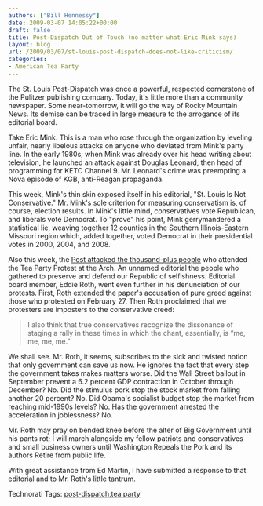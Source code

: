 ```yaml
---
authors: ["Bill Hennessy"]
date: 2009-03-07 14:05:22+00:00
draft: false
title: Post-Dispatch Out of Touch (no matter what Eric Mink says)
layout: blog
url: /2009/03/07/st-louis-post-dispatch-does-not-like-criticism/
categories:
- American Tea Party
---
```


The St. Louis Post-Dispatch was once a powerful, respected cornerstone of the Pulitzer publishing company. Today, it's little more than a community newspaper. Some near-tomorrow, it will go the way of Rocky Mountain News. Its demise can be traced in large measure to the arrogance of its editorial board.

Take Eric Mink. This is a man who rose through the organization by leveling unfair, nearly libelous attacks on anyone who deviated from Mink's party line. In the early 1980s, when Mink was already over his head writing about television, he launched an attack against Douglas Leonard, then head of programming for KETC Channel 9. Mr. Leonard's crime was preempting a Nova episode of KGB, anti-Reagan propaganda.

This week, Mink's thin skin exposed itself in his editorial, "St. Louis Is Not Conservative." Mr. Mink's sole criterion for measuring conservatism is, of course, election results. In Mink's little mind, conservatives vote Republican, and liberals vote Democrat. To "prove" his point, Mink gerrymandered a statistical lie, weaving together 12 counties in the Southern Illinois-Eastern Missouri region which, added together, voted Democrat in their presidential votes in 2000, 2004, and 2008.

Also this week, the [Post attacked the thousand-plus people](https://www.stltoday.com/blogzone/the-platform/published-editorials/2009/03/tea-party-bring-food/all-comments/#comments) who attended the Tea Party Protest at the Arch. An unnamed editorial the people who gathered to preserve and defend our Republic of selfishness. Editorial board member, Eddie Roth, went even further in his denunciation of our protests. First, Roth extended the paper's accusation of pure greed against those who protested on February 27. Then Roth proclaimed that we protesters are imposters to the conservative creed:

> I also think that true conservatives recognize the dissonance of staging a rally in these times in which the chant, essentially, is “me, me, me, me.”
> 
> 

We shall see. Mr. Roth, it seems, subscribes to the sick and twisted notion that only government can save us now. He ignores the fact that every step the government takes makes matters worse. Did the Wall Street bailout in September prevent a 6.2 percent GDP contraction in October through December? No. Did the stimulus pork stop the stock market from falling another 20 percent? No. Did Obama's socialist budget stop the market from reaching mid-1990s levels? No. Has the government arrested the acceleration in joblessness? No. 

Mr. Roth may pray on bended knee before the alter of Big Government until his pants rot; I will march alongside my fellow patriots and conservatives and small business owners until Washington Repeals the Pork and its authors Retire from public life. 

With great assistance from Ed Martin, I have submitted a response to that editorial and to Mr. Roth's little tantrum.

Technorati Tags: [post-dispatch](https://technorati.com/tags/post-dispatch),[tea party](https://technorati.com/tags/tea%20party)
